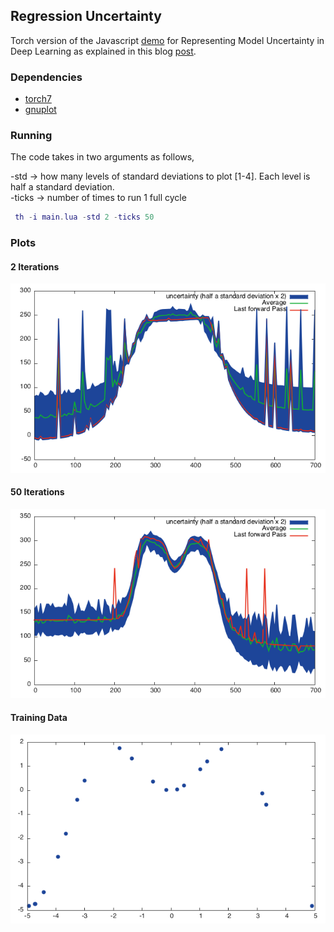 ## Regression Uncertainty
Torch version of the Javascript [demo](https://github.com/yaringal/DropoutUncertaintyDemos) for Representing Model Uncertainty in Deep Learning as explained in this blog [post](http://mlg.eng.cam.ac.uk/yarin/blog_3d801aa532c1ce.html). 

### Dependencies

- [torch7](http://torch.ch/docs/getting-started.html)   
- [gnuplot](https://github.com/torch/gnuplot)  

### Running

The code takes in two arguments as follows,  

-std     -> how many levels of standard deviations to plot [1-4]. Each level is half a standard deviation.  
-ticks   -> number of times to run 1 full cycle


```lua
 th -i main.lua -std 2 -ticks 50
``` 

### Plots

#### 2 Iterations
![](https://raw.githubusercontent.com/ronanmoynihan/regression-uncertainty/master/basic_demo/plots/2_iterations.png "Optional Title")

#### 50 Iterations
![](https://raw.githubusercontent.com/ronanmoynihan/regression-uncertainty/master/basic_demo/plots/50_iterations.png "Optional Title")

#### Training Data
![](https://raw.githubusercontent.com/ronanmoynihan/regression-uncertainty/master/basic_demo/plots/training_data.png)